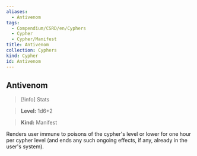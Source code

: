 ```yaml
---
aliases:
  - Antivenom
tags:
  - Compendium/CSRD/en/Cyphers
  - Cypher
  - Cypher/Manifest
title: Antivenom
collection: Cyphers
kind: Cypher
id: Antivenom
---
```

## Antivenom    
>[!info] Stats    
> **Level:** 1d6+2    
> **Kind:** Manifest  
    
Renders user immune to poisons of the cypher's level or lower for one hour per cypher level (and ends any such ongoing effects, if any, already in the user's system).
